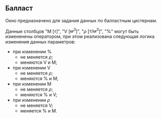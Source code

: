 ## Балласт
Окно предназначено для задания данных по балластным цистернам. 

Данные столбцов "М [т]", "V [$м^3$]", "$\rho$ [$т/м^3$]", "%" могут быть измененены оператором, при этом реализована следующая логика изменения данных параметров:
- при изменении %
  - не меняется $\rho$;
  - меняются V и М;
- при изменении V
  - не меняется $\rho$;
  - меняются % и M;
- при изменении M 
  - не меняется $\rho$;
  - меняются % и V;
- при изменении $\rho$
  - не меняется V;
  - меняется % и M.